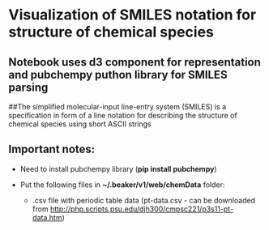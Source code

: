 # Visualization of SMILES notation for structure of chemical species
## Notebook uses d3 component for representation and pubchempy puthon library for SMILES parsing

##The simplified molecular-input line-entry system (SMILES) is a specification in form of a line notation for describing the structure of chemical species using short ASCII strings

## Important notes:
* Need to install pubchempy library (**pip install pubchempy**)
* Put the following files in **~/.beaker/v1/web/chemData** folder:

     - .csv file with periodic table data (pt-data.csv - can be downloaded from http://php.scripts.psu.edu/djh300/cmpsc221/p3s11-pt-data.htm)